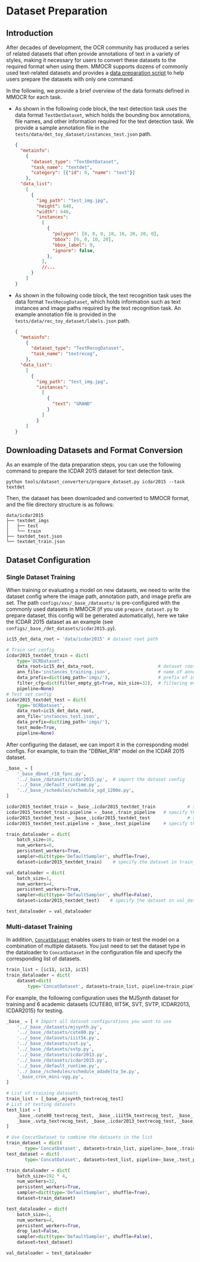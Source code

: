 # Dataset Preparation

## Introduction

After decades of development, the OCR community has produced a series of related datasets that often provide annotations of text in a variety of styles, making it necessary for users to convert these datasets to the required format when using them. MMOCR supports dozens of commonly used text-related datasets and provides a [data preparation script](./data_prepare/dataset_preparer.md) to help users prepare the datasets with only one command.

In the following, we provide a brief overview of the data formats defined in MMOCR for each task.

- As shown in the following code block, the text detection task uses the data format `TextDetDataset`, which holds the bounding box annotations, file names, and other information required for the text detection task. We provide a sample annotation file in the `tests/data/det_toy_dataset/instances_test.json` path.

  ```json
  {
    "metainfo":
      {
        "dataset_type": "TextDetDataset",
        "task_name": "textdet",
        "category": [{"id": 0, "name": "text"}]
      },
    "data_list":
      [
        {
          "img_path": "test_img.jpg",
          "height": 640,
          "width": 640,
          "instances":
            [
              {
                "polygon": [0, 0, 0, 10, 10, 20, 20, 0],
                "bbox": [0, 0, 10, 20],
                "bbox_label": 0,
                "ignore": false,
              },
            ],
            //...
        }
      ]
  }
  ```

- As shown in the following code block, the text recognition task uses the data format `TextRecogDataset`, which holds information such as text instances and image paths required by the text recognition task. An example annotation file is provided in the `tests/data/rec_toy_dataset/labels.json` path.

  ```json
  {
    "metainfo":
      {
        "dataset_type": "TextRecogDataset",
        "task_name": "textrecog",
      },
    "data_list":
      [
        {
          "img_path": "test_img.jpg",
          "instances":
            [
              {
                "text": "GRAND"
              }
            ]
          }
      ]
  }
  ```

## Downloading Datasets and Format Conversion

As an example of the data preparation steps, you can use the following command to prepare the ICDAR 2015 dataset for text detection task.

```shell
python tools/dataset_converters/prepare_dataset.py icdar2015 --task textdet
```

Then, the dataset has been downloaded and converted to MMOCR format, and the file directory structure is as follows:

```text
data/icdar2015
├── textdet_imgs
│   ├── test
│   └── train
├── textdet_test.json
└── textdet_train.json
```

## Dataset Configuration

### Single Dataset Training

When training or evaluating a model on new datasets, we need to write the dataset config where the image path, annotation path, and image prefix are set. The path `configs/xxx/_base_/datasets/` is pre-configured with the commonly used datasets in MMOCR (if you use `prepare_dataset.py` to prepare dataset, this config will be generated automatically), here we take the ICDAR 2015 dataset as an example (see `configs/_base_/det_datasets/icdar2015.py`).

```Python
ic15_det_data_root = 'data/icdar2015' # dataset root path

# Train set config
icdar2015_textdet_train = dict(
    type='OCRDataset',
    data_root=ic15_det_data_root,                        # dataset root path
    ann_file='instances_training.json',                  # name of annotation
    data_prefix=dict(img_path='imgs/'),                  # prefix of image path
    filter_cfg=dict(filter_empty_gt=True, min_size=32),  # filtering empty images
    pipeline=None)
# Test set config
icdar2015_textdet_test = dict(
    type='OCRDataset',
    data_root=ic15_det_data_root,
    ann_file='instances_test.json',
    data_prefix=dict(img_path='imgs/'),
    test_mode=True,
    pipeline=None)
```

After configuring the dataset, we can import it in the corresponding model configs. For example, to train the "DBNet_R18" model on the ICDAR 2015 dataset.

```Python
_base_ = [
    '_base_dbnet_r18_fpnc.py',
    '../_base_/datasets/icdar2015.py',  # import the dataset config
    '../_base_/default_runtime.py',
    '../_base_/schedules/schedule_sgd_1200e.py',
]

icdar2015_textdet_train = _base_.icdar2015_textdet_train            # specify the training set
icdar2015_textdet_train.pipeline = _base_.train_pipeline   # specify the training pipeline
icdar2015_textdet_test = _base_.icdar2015_textdet_test              # specify the testing set
icdar2015_textdet_test.pipeline = _base_.test_pipeline     # specify the testing pipeline

train_dataloader = dict(
    batch_size=16,
    num_workers=8,
    persistent_workers=True,
    sampler=dict(type='DefaultSampler', shuffle=True),
    dataset=icdar2015_textdet_train)    # specify the dataset in train_dataloader

val_dataloader = dict(
    batch_size=1,
    num_workers=4,
    persistent_workers=True,
    sampler=dict(type='DefaultSampler', shuffle=False),
    dataset=icdar2015_textdet_test)    # specify the dataset in val_dataloader

test_dataloader = val_dataloader
```

### Multi-dataset Training

In addition, [`ConcatDataset`](mmocr.datasets.ConcatDataset) enables users to train or test the model on a combination of multiple datasets. You just need to set the dataset type in the dataloader to `ConcatDataset` in the configuration file and specify the corresponding list of datasets.

```Python
train_list = [ic11, ic13, ic15]
train_dataloader = dict(
    dataset=dict(
        type='ConcatDataset', datasets=train_list, pipeline=train_pipeline))
```

For example, the following configuration uses the MJSynth dataset for training and 6 academic datasets (CUTE80, IIIT5K, SVT, SVTP, ICDAR2013, ICDAR2015) for testing.

```Python
_base_ = [ # Import all dataset configurations you want to use
    '../_base_/datasets/mjsynth.py',
    '../_base_/datasets/cute80.py',
    '../_base_/datasets/iiit5k.py',
    '../_base_/datasets/svt.py',
    '../_base_/datasets/svtp.py',
    '../_base_/datasets/icdar2013.py',
    '../_base_/datasets/icdar2015.py',
    '../_base_/default_runtime.py',
    '../_base_/schedules/schedule_adadelta_5e.py',
    '_base_crnn_mini-vgg.py',
]

# List of training datasets
train_list = [_base_.mjsynth_textrecog_test]
# List of testing datasets
test_list = [
    _base_.cute80_textrecog_test, _base_.iiit5k_textrecog_test, _base_.svt_textrecog_test,
    _base_.svtp_textrecog_test, _base_.icdar2013_textrecog_test, _base_.icdar2015_textrecog_test
]

# Use ConcatDataset to combine the datasets in the list
train_dataset = dict(
       type='ConcatDataset', datasets=train_list, pipeline=_base_.train_pipeline)
test_dataset = dict(
       type='ConcatDataset', datasets=test_list, pipeline=_base_.test_pipeline)

train_dataloader = dict(
    batch_size=192 * 4,
    num_workers=32,
    persistent_workers=True,
    sampler=dict(type='DefaultSampler', shuffle=True),
    dataset=train_dataset)

test_dataloader = dict(
    batch_size=1,
    num_workers=4,
    persistent_workers=True,
    drop_last=False,
    sampler=dict(type='DefaultSampler', shuffle=False),
    dataset=test_dataset)

val_dataloader = test_dataloader
```
